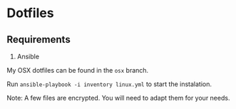 # Dotfiles

## Requirements

1. Ansible

My OSX dotfiles can be found in the ```osx``` branch.

Run ```ansible-playbook -i inventory linux.yml``` to start the instalation.

Note: A few files are encrypted. You will need to adapt them for your needs.
